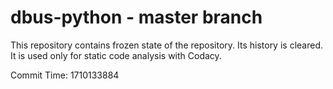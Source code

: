 # dbus-python - master branch

This repository contains frozen state of the repository.
Its history is cleared. It is used only for static code
analysis with Codacy.

Commit Time: 1710133884